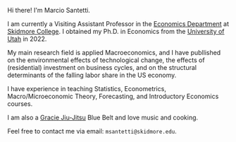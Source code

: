 Hi there! I'm Marcio Santetti. 

I am currently a Visiting Assistant Professor in the [Economics Department](https://www.skidmore.edu/economics/) at [Skidmore College](https://www.skidmore.edu/). I obtained my Ph.D. in Economics from the [University of Utah](https://www.utah.edu/) in 2022.

My main research field is applied Macroeconomics, and I have publlished 
on the environmental effects of technological change, the effects of (residential) investment on business cycles, and on the structural determinants of
the falling labor share in the US economy.

I have experience in teaching Statistics, Econometrics, Macro/Microeconomic Theory, Forecasting, and Introductory Economics courses.

I am also a [Gracie Jiu-Jitsu](https://www.gracieuniversity.com/) Blue Belt and love music and cooking.

Feel free to contact me via email: `msantetti@skidmore.edu`.
